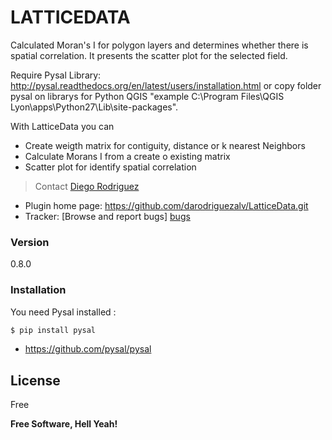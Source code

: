 # LATTICEDATA

Calculated Moran's I for polygon layers and determines whether there is spatial correlation. It presents the scatter plot for the selected field. 

Require Pysal Library: http://pysal.readthedocs.org/en/latest/users/installation.html or copy folder pysal on librarys for Python QGIS "example C:\Program Files\QGIS Lyon\apps\Python27\Lib\site-packages".

With LatticeData you can

  - Create weigth matrix for contiguity, distance or k nearest Neighbors
  - Calculate Morans I from a create o existing matrix
  - Scatter plot for identify spatial correlation



> Contact
[Diego Rodriguez][diego rodriguez twitter]
 
 - Plugin home page: https://github.com/darodriguezalv/LatticeData.git
 - Tracker: [Browse and report bugs] [bugs]

### Version
0.8.0
### Installation
You need Pysal installed :

```sh
$ pip install pysal
```
- https://github.com/pysal/pysal

License
----

Free


**Free Software, Hell Yeah!**

[//]: # (These are reference links used in the body of this note and get stripped out when the markdown processor does its job. There is no need to format nicely because it shouldn't be seen. Thanks SO - http://stackoverflow.com/questions/4823468/store-comments-in-markdown-syntax)


   [pysal git]: <https://github.com/pysal/pysal>
   [diego rodriguez mail]: <darodriguezalv@gmail.com>
   [bugs]: <https://github.com/darodriguezalv/LatticeData/issues>
   [diego rodriguez twitter]: <http://twitter.com/darodriguezalv>
   


